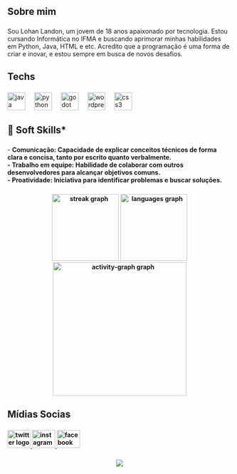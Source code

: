 <h2 align="left">Sobre mim</h2>

###

<p align="left">Sou Lohan Landon, um jovem de 18 anos apaixonado por tecnologia. Estou cursando Informática no IFMA e buscando aprimorar minhas habilidades em Python, Java, HTML e etc. Acredito que a programação é uma forma de criar e inovar, e estou sempre em busca de novos desafios.</p>

###

<h2 align="left">Techs</h2>

###

<div align="left">
  <img src="https://cdn.jsdelivr.net/gh/devicons/devicon/icons/java/java-original.svg" height="40" alt="java logo"  />
  <img width="12" />
  <img src="https://cdn.jsdelivr.net/gh/devicons/devicon/icons/python/python-original.svg" height="40" alt="python logo"  />
  <img width="12" />
  <img src="https://cdn.jsdelivr.net/gh/devicons/devicon/icons/godot/godot-original.svg" height="40" alt="godot logo"  />
  <img width="12" />
  <img src="https://cdn.jsdelivr.net/gh/devicons/devicon/icons/wordpress/wordpress-original.svg" height="40" alt="wordpress logo"  />
  <img width="12" />
  <img src="https://cdn.jsdelivr.net/gh/devicons/devicon/icons/css3/css3-original.svg" height="40" alt="css3 logo"  />
</div>

###

<h2>🙋 Soft Skills*</h2>

###

<p>
- <b>Comunicação: Capacidade de explicar conceitos técnicos de forma clara e concisa, tanto por escrito quanto verbalmente.<br>
- <b>Trabalho em equipe: Habilidade de colaborar com outros desenvolvedores para alcançar objetivos comuns.<br>
- <b>Proatividade: Iniciativa para identificar problemas e buscar soluções.<br>
</p>

###

###

<div align="center">
  <img src="https://streak-stats.demolab.com?user=ivojunior0&locale=pt-br&mode=daily&theme=nord&hide_border=false&border_radius=5&date_format=j/n%5B/Y%5D&order=3" height="150" alt="streak graph"  />
  <img src="https://github-readme-stats.vercel.app/api/top-langs?username=IvoJunior0&locale=pt-br&hide_title=false&layout=compact&card_width=320&langs_count=5&theme=nord&hide_border=false&order=2" height="150" alt="languages graph"  />
  <img src="https://github-readme-activity-graph.vercel.app/graph?username=ivojunior0&radius=16&theme=nord&area=true&order=5&custom_title=Gr%C3%A1fico%20de%20commits%20mensais" height="300" alt="activity-graph graph"  />
</div>

###

<h2 align="left">Mídias Socias</h2>

###

<div align="left">
  <a href="https://x.com/LohanLando12137?t=kLGH_-T0dEdLQfF1vCG_Wg&s=09" target="_blank">
    <img src="https://raw.githubusercontent.com/maurodesouza/profile-readme-generator/master/src/assets/icons/social/twitter/default.svg" width="52" height="40" alt="twitter logo"  />
  </a>
  <a href="https://www.instagram.com/lohan_lss/profilecard/?igsh=aGgxZ3o4Y2k5d2xz" target="_blank">
    <img src="https://raw.githubusercontent.com/maurodesouza/profile-readme-generator/master/src/assets/icons/social/instagram/default.svg" width="52" height="40" alt="instagram logo"  />
  </a>
  <a href="https://www.facebook.com/share/19U4ujS5Cj/" target="_blank">
    <img src="https://raw.githubusercontent.com/maurodesouza/profile-readme-generator/master/src/assets/icons/social/facebook/default.svg" width="52" height="40" alt="facebook logo"  />
  </a>
</div>

###

<div align="center">
  <img src="https://profile-counter.glitch.me/Lohan-lss/count.svg?"  />
</div>

###
